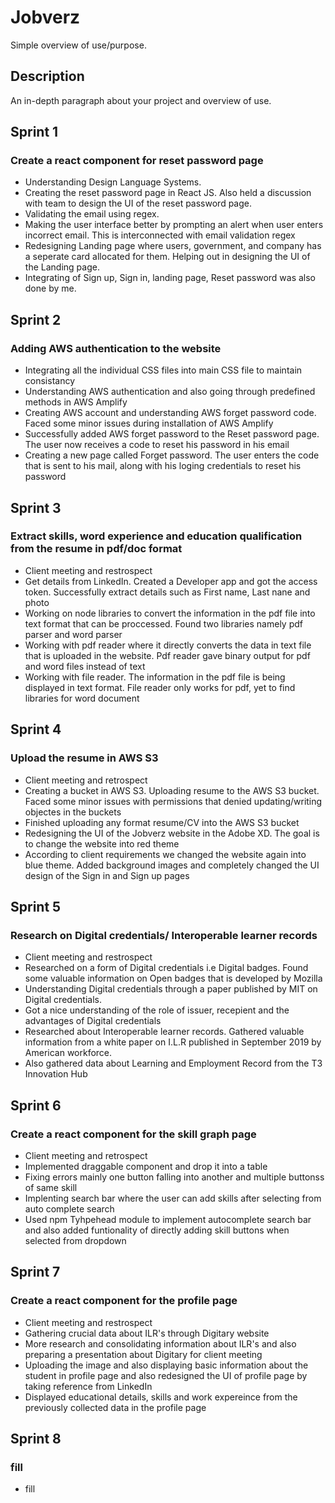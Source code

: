 # Jobverz

Simple overview of use/purpose.

## Description

An in-depth paragraph about your project and overview of use.

## Sprint 1

### Create a react component for reset password page

* Understanding Design Language Systems.
* Creating the reset password page in React JS. Also held a discussion with team to design the UI of the reset password page.
* Validating the email using regex.
* Making the user interface better by prompting an alert when user enters incorrect email. This is interconnected with email validation regex
* Redesigning Landing page where users, government, and company has a seperate card allocated for them. Helping out in designing the UI of the Landing page.
* Integrating of Sign up, Sign in, landing page, Reset password was also done by me.

## Sprint 2

### Adding AWS authentication to the website

* Integrating all the individual CSS files into main CSS file to maintain consistancy
* Understanding AWS authentication and also going through predefined methods in AWS Amplify
* Creating AWS account and understanding AWS forget password code. Faced some minor issues during installation of AWS Amplify
* Successfully added AWS forget password to the Reset password page. The user now receives a code to reset his password in his email
* Creating a new page called Forget password. The user enters the code that is sent to his mail, along with his loging credentials to reset his password

## Sprint 3

### Extract skills, word experience and education qualification from the resume in pdf/doc format

* Client meeting and restrospect
* Get details from LinkedIn. Created a Developer app and got the access token. Successfully extract details such as First name, Last nane and photo
* Working on node libraries to convert the information in the pdf file into text format that can be proccessed. Found two libraries namely pdf parser and word parser
* Working with pdf reader where it directly converts the data in text file that is uploaded in the website. Pdf reader gave binary output for pdf and word files instead of text 
* Working with file reader. The information in the pdf file is being displayed in text format. File reader only works for pdf, yet to find libraries for word document

## Sprint 4

### Upload the resume in AWS S3

* Client meeting and retrospect
* Creating a bucket in AWS S3. Uploading resume to the AWS S3 bucket. Faced some minor issues with permissions that denied updating/writing objectes in the buckets
* Finished uploading any format resume/CV into the AWS S3 bucket
* Redesigning the UI of the Jobverz website in the Adobe XD. The goal is to change the website into red theme 
* According to client requirements we changed the website again into blue theme. Added background images and completely changed the UI design of the Sign in and Sign up pages

## Sprint 5

### Research on Digital credentials/ Interoperable learner records

* Client meeting and restrospect
* Researched on a form of Digital credentials i.e Digital badges. Found some valuable information on Open badges that is developed by Mozilla
* Understanding Digital credentials through a paper published by MIT on Digital credentials. 
* Got a nice understanding of the role of issuer, recepient and the advantages of Digital credentials
* Researched about Interoperable learner records. Gathered valuable information from a white paper on I.L.R published in September 2019 by American workforce. 
* Also gathered data about Learning and Employment Record from the T3 Innovation Hub

## Sprint 6

### Create a react component for the skill graph page

* Client meeting and retrospect
* Implemented draggable component and drop it into a table
* Fixing errors mainly one button falling into another and multiple buttonss of same skill
* Implenting search bar where the user can add skills after selecting from auto complete search
* Used npm Tyhpehead module to implement autocomplete search bar and also added funtionality of directly adding skill buttons when selected from dropdown

## Sprint 7

### Create a react component for the profile page

* Client meeting and restrospect
* Gathering crucial data about ILR's through Digitary website
* More research and consolidating information about ILR's and also preparing a presentation about Digitary for client meeting
* Uploading the image and also displaying basic information about the student in profile page and also redesigned the UI of profile page by taking reference from LinkedIn
* Displayed educational details, skills and work expereince from the previously collected data in the profile page

## Sprint 8

### fill

* fill
